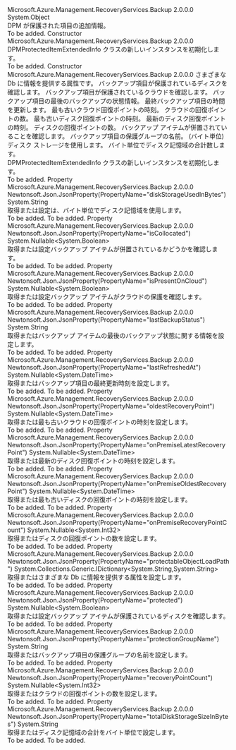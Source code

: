 <Type Name="DPMProtectedItemExtendedInfo" FullName="Microsoft.Azure.Management.RecoveryServices.Backup.Models.DPMProtectedItemExtendedInfo">
  <TypeSignature Language="C#" Value="public class DPMProtectedItemExtendedInfo" />
  <TypeSignature Language="ILAsm" Value=".class public auto ansi beforefieldinit DPMProtectedItemExtendedInfo extends System.Object" />
  <TypeSignature Language="DocId" Value="T:Microsoft.Azure.Management.RecoveryServices.Backup.Models.DPMProtectedItemExtendedInfo" />
  <TypeSignature Language="VB.NET" Value="Public Class DPMProtectedItemExtendedInfo" />
  <TypeSignature Language="F#" Value="type DPMProtectedItemExtendedInfo = class" />
  <AssemblyInfo>
    <AssemblyName>Microsoft.Azure.Management.RecoveryServices.Backup</AssemblyName>
    <AssemblyVersion>2.0.0.0</AssemblyVersion>
  </AssemblyInfo>
  <Base>
    <BaseTypeName>System.Object</BaseTypeName>
  </Base>
  <Interfaces />
  <Docs>
    <summary>
            DPM が保護された項目の追加情報。
            </summary>
    <remarks>To be added.</remarks>
  </Docs>
  <Members>
    <Member MemberName=".ctor">
      <MemberSignature Language="C#" Value="public DPMProtectedItemExtendedInfo ();" />
      <MemberSignature Language="ILAsm" Value=".method public hidebysig specialname rtspecialname instance void .ctor() cil managed" />
      <MemberSignature Language="DocId" Value="M:Microsoft.Azure.Management.RecoveryServices.Backup.Models.DPMProtectedItemExtendedInfo.#ctor" />
      <MemberSignature Language="VB.NET" Value="Public Sub New ()" />
      <MemberType>Constructor</MemberType>
      <AssemblyInfo>
        <AssemblyName>Microsoft.Azure.Management.RecoveryServices.Backup</AssemblyName>
        <AssemblyVersion>2.0.0.0</AssemblyVersion>
      </AssemblyInfo>
      <Parameters />
      <Docs>
        <summary>
            DPMProtectedItemExtendedInfo クラスの新しいインスタンスを初期化します。
            </summary>
        <remarks>To be added.</remarks>
      </Docs>
    </Member>
    <Member MemberName=".ctor">
      <MemberSignature Language="C#" Value="public DPMProtectedItemExtendedInfo (System.Collections.Generic.IDictionary&lt;string,string&gt; protectableObjectLoadPath = null, Nullable&lt;bool&gt; protectedProperty = null, Nullable&lt;bool&gt; isPresentOnCloud = null, string lastBackupStatus = null, Nullable&lt;DateTime&gt; lastRefreshedAt = null, Nullable&lt;DateTime&gt; oldestRecoveryPoint = null, Nullable&lt;int&gt; recoveryPointCount = null, Nullable&lt;DateTime&gt; onPremiseOldestRecoveryPoint = null, Nullable&lt;DateTime&gt; onPremiseLatestRecoveryPoint = null, Nullable&lt;int&gt; onPremiseRecoveryPointCount = null, Nullable&lt;bool&gt; isCollocated = null, string protectionGroupName = null, string diskStorageUsedInBytes = null, string totalDiskStorageSizeInBytes = null);" />
      <MemberSignature Language="ILAsm" Value=".method public hidebysig specialname rtspecialname instance void .ctor(class System.Collections.Generic.IDictionary`2&lt;string, string&gt; protectableObjectLoadPath, valuetype System.Nullable`1&lt;bool&gt; protectedProperty, valuetype System.Nullable`1&lt;bool&gt; isPresentOnCloud, string lastBackupStatus, valuetype System.Nullable`1&lt;valuetype System.DateTime&gt; lastRefreshedAt, valuetype System.Nullable`1&lt;valuetype System.DateTime&gt; oldestRecoveryPoint, valuetype System.Nullable`1&lt;int32&gt; recoveryPointCount, valuetype System.Nullable`1&lt;valuetype System.DateTime&gt; onPremiseOldestRecoveryPoint, valuetype System.Nullable`1&lt;valuetype System.DateTime&gt; onPremiseLatestRecoveryPoint, valuetype System.Nullable`1&lt;int32&gt; onPremiseRecoveryPointCount, valuetype System.Nullable`1&lt;bool&gt; isCollocated, string protectionGroupName, string diskStorageUsedInBytes, string totalDiskStorageSizeInBytes) cil managed" />
      <MemberSignature Language="DocId" Value="M:Microsoft.Azure.Management.RecoveryServices.Backup.Models.DPMProtectedItemExtendedInfo.#ctor(System.Collections.Generic.IDictionary{System.String,System.String},System.Nullable{System.Boolean},System.Nullable{System.Boolean},System.String,System.Nullable{System.DateTime},System.Nullable{System.DateTime},System.Nullable{System.Int32},System.Nullable{System.DateTime},System.Nullable{System.DateTime},System.Nullable{System.Int32},System.Nullable{System.Boolean},System.String,System.String,System.String)" />
      <MemberSignature Language="VB.NET" Value="Public Sub New (Optional protectableObjectLoadPath As IDictionary(Of String, String) = null, Optional protectedProperty As Nullable(Of Boolean) = null, Optional isPresentOnCloud As Nullable(Of Boolean) = null, Optional lastBackupStatus As String = null, Optional lastRefreshedAt As Nullable(Of DateTime) = null, Optional oldestRecoveryPoint As Nullable(Of DateTime) = null, Optional recoveryPointCount As Nullable(Of Integer) = null, Optional onPremiseOldestRecoveryPoint As Nullable(Of DateTime) = null, Optional onPremiseLatestRecoveryPoint As Nullable(Of DateTime) = null, Optional onPremiseRecoveryPointCount As Nullable(Of Integer) = null, Optional isCollocated As Nullable(Of Boolean) = null, Optional protectionGroupName As String = null, Optional diskStorageUsedInBytes As String = null, Optional totalDiskStorageSizeInBytes As String = null)" />
      <MemberSignature Language="F#" Value="new Microsoft.Azure.Management.RecoveryServices.Backup.Models.DPMProtectedItemExtendedInfo : System.Collections.Generic.IDictionary&lt;string, string&gt; * Nullable&lt;bool&gt; * Nullable&lt;bool&gt; * string * Nullable&lt;DateTime&gt; * Nullable&lt;DateTime&gt; * Nullable&lt;int&gt; * Nullable&lt;DateTime&gt; * Nullable&lt;DateTime&gt; * Nullable&lt;int&gt; * Nullable&lt;bool&gt; * string * string * string -&gt; Microsoft.Azure.Management.RecoveryServices.Backup.Models.DPMProtectedItemExtendedInfo" Usage="new Microsoft.Azure.Management.RecoveryServices.Backup.Models.DPMProtectedItemExtendedInfo (protectableObjectLoadPath, protectedProperty, isPresentOnCloud, lastBackupStatus, lastRefreshedAt, oldestRecoveryPoint, recoveryPointCount, onPremiseOldestRecoveryPoint, onPremiseLatestRecoveryPoint, onPremiseRecoveryPointCount, isCollocated, protectionGroupName, diskStorageUsedInBytes, totalDiskStorageSizeInBytes)" />
      <MemberType>Constructor</MemberType>
      <AssemblyInfo>
        <AssemblyName>Microsoft.Azure.Management.RecoveryServices.Backup</AssemblyName>
        <AssemblyVersion>2.0.0.0</AssemblyVersion>
      </AssemblyInfo>
      <Parameters>
        <Parameter Name="protectableObjectLoadPath" Type="System.Collections.Generic.IDictionary&lt;System.String,System.String&gt;" />
        <Parameter Name="protectedProperty" Type="System.Nullable&lt;System.Boolean&gt;" />
        <Parameter Name="isPresentOnCloud" Type="System.Nullable&lt;System.Boolean&gt;" />
        <Parameter Name="lastBackupStatus" Type="System.String" />
        <Parameter Name="lastRefreshedAt" Type="System.Nullable&lt;System.DateTime&gt;" />
        <Parameter Name="oldestRecoveryPoint" Type="System.Nullable&lt;System.DateTime&gt;" />
        <Parameter Name="recoveryPointCount" Type="System.Nullable&lt;System.Int32&gt;" />
        <Parameter Name="onPremiseOldestRecoveryPoint" Type="System.Nullable&lt;System.DateTime&gt;" />
        <Parameter Name="onPremiseLatestRecoveryPoint" Type="System.Nullable&lt;System.DateTime&gt;" />
        <Parameter Name="onPremiseRecoveryPointCount" Type="System.Nullable&lt;System.Int32&gt;" />
        <Parameter Name="isCollocated" Type="System.Nullable&lt;System.Boolean&gt;" />
        <Parameter Name="protectionGroupName" Type="System.String" />
        <Parameter Name="diskStorageUsedInBytes" Type="System.String" />
        <Parameter Name="totalDiskStorageSizeInBytes" Type="System.String" />
      </Parameters>
      <Docs>
        <param name="protectableObjectLoadPath">さまざまな Db に情報を提供する属性です。</param>
        <param name="protectedProperty">バックアップ項目が保護されているディスクを確認します。</param>
        <param name="isPresentOnCloud">バックアップ項目が保護されているクラウドを確認します。</param>
        <param name="lastBackupStatus">バックアップ項目の最後のバックアップの状態情報。</param>
        <param name="lastRefreshedAt">最終バックアップ項目の時間を更新します。</param>
        <param name="oldestRecoveryPoint">最も古いクラウド回復ポイントの時刻。</param>
        <param name="recoveryPointCount">クラウドの回復ポイントの数。</param>
        <param name="onPremiseOldestRecoveryPoint">最も古いディスク回復ポイントの時刻。</param>
        <param name="onPremiseLatestRecoveryPoint">最新のディスク回復ポイントの時刻。</param>
        <param name="onPremiseRecoveryPointCount">ディスクの回復ポイントの数。</param>
        <param name="isCollocated">バックアップ アイテムが併置されていることを確認します。</param>
        <param name="protectionGroupName">バックアップ項目の保護グループの名前。</param>
        <param name="diskStorageUsedInBytes">(バイト単位) ディスク ストレージを使用します。</param>
        <param name="totalDiskStorageSizeInBytes">バイト単位でディスク記憶域の合計数します。</param>
        <summary>
            DPMProtectedItemExtendedInfo クラスの新しいインスタンスを初期化します。
            </summary>
        <remarks>To be added.</remarks>
      </Docs>
    </Member>
    <Member MemberName="DiskStorageUsedInBytes">
      <MemberSignature Language="C#" Value="public string DiskStorageUsedInBytes { get; set; }" />
      <MemberSignature Language="ILAsm" Value=".property instance string DiskStorageUsedInBytes" />
      <MemberSignature Language="DocId" Value="P:Microsoft.Azure.Management.RecoveryServices.Backup.Models.DPMProtectedItemExtendedInfo.DiskStorageUsedInBytes" />
      <MemberSignature Language="VB.NET" Value="Public Property DiskStorageUsedInBytes As String" />
      <MemberSignature Language="F#" Value="member this.DiskStorageUsedInBytes : string with get, set" Usage="Microsoft.Azure.Management.RecoveryServices.Backup.Models.DPMProtectedItemExtendedInfo.DiskStorageUsedInBytes" />
      <MemberType>Property</MemberType>
      <AssemblyInfo>
        <AssemblyName>Microsoft.Azure.Management.RecoveryServices.Backup</AssemblyName>
        <AssemblyVersion>2.0.0.0</AssemblyVersion>
      </AssemblyInfo>
      <Attributes>
        <Attribute>
          <AttributeName>Newtonsoft.Json.JsonProperty(PropertyName="diskStorageUsedInBytes")</AttributeName>
        </Attribute>
      </Attributes>
      <ReturnValue>
        <ReturnType>System.String</ReturnType>
      </ReturnValue>
      <Docs>
        <summary>
            取得または設定は、バイト単位でディスク記憶域を使用します。
            </summary>
        <value>To be added.</value>
        <remarks>To be added.</remarks>
      </Docs>
    </Member>
    <Member MemberName="IsCollocated">
      <MemberSignature Language="C#" Value="public Nullable&lt;bool&gt; IsCollocated { get; set; }" />
      <MemberSignature Language="ILAsm" Value=".property instance valuetype System.Nullable`1&lt;bool&gt; IsCollocated" />
      <MemberSignature Language="DocId" Value="P:Microsoft.Azure.Management.RecoveryServices.Backup.Models.DPMProtectedItemExtendedInfo.IsCollocated" />
      <MemberSignature Language="VB.NET" Value="Public Property IsCollocated As Nullable(Of Boolean)" />
      <MemberSignature Language="F#" Value="member this.IsCollocated : Nullable&lt;bool&gt; with get, set" Usage="Microsoft.Azure.Management.RecoveryServices.Backup.Models.DPMProtectedItemExtendedInfo.IsCollocated" />
      <MemberType>Property</MemberType>
      <AssemblyInfo>
        <AssemblyName>Microsoft.Azure.Management.RecoveryServices.Backup</AssemblyName>
        <AssemblyVersion>2.0.0.0</AssemblyVersion>
      </AssemblyInfo>
      <Attributes>
        <Attribute>
          <AttributeName>Newtonsoft.Json.JsonProperty(PropertyName="isCollocated")</AttributeName>
        </Attribute>
      </Attributes>
      <ReturnValue>
        <ReturnType>System.Nullable&lt;System.Boolean&gt;</ReturnType>
      </ReturnValue>
      <Docs>
        <summary>
            取得または設定バックアップ アイテムが併置されているかどうかを確認します。
            </summary>
        <value>To be added.</value>
        <remarks>To be added.</remarks>
      </Docs>
    </Member>
    <Member MemberName="IsPresentOnCloud">
      <MemberSignature Language="C#" Value="public Nullable&lt;bool&gt; IsPresentOnCloud { get; set; }" />
      <MemberSignature Language="ILAsm" Value=".property instance valuetype System.Nullable`1&lt;bool&gt; IsPresentOnCloud" />
      <MemberSignature Language="DocId" Value="P:Microsoft.Azure.Management.RecoveryServices.Backup.Models.DPMProtectedItemExtendedInfo.IsPresentOnCloud" />
      <MemberSignature Language="VB.NET" Value="Public Property IsPresentOnCloud As Nullable(Of Boolean)" />
      <MemberSignature Language="F#" Value="member this.IsPresentOnCloud : Nullable&lt;bool&gt; with get, set" Usage="Microsoft.Azure.Management.RecoveryServices.Backup.Models.DPMProtectedItemExtendedInfo.IsPresentOnCloud" />
      <MemberType>Property</MemberType>
      <AssemblyInfo>
        <AssemblyName>Microsoft.Azure.Management.RecoveryServices.Backup</AssemblyName>
        <AssemblyVersion>2.0.0.0</AssemblyVersion>
      </AssemblyInfo>
      <Attributes>
        <Attribute>
          <AttributeName>Newtonsoft.Json.JsonProperty(PropertyName="isPresentOnCloud")</AttributeName>
        </Attribute>
      </Attributes>
      <ReturnValue>
        <ReturnType>System.Nullable&lt;System.Boolean&gt;</ReturnType>
      </ReturnValue>
      <Docs>
        <summary>
            取得または設定バックアップ アイテムがクラウドの保護を確認します。
            </summary>
        <value>To be added.</value>
        <remarks>To be added.</remarks>
      </Docs>
    </Member>
    <Member MemberName="LastBackupStatus">
      <MemberSignature Language="C#" Value="public string LastBackupStatus { get; set; }" />
      <MemberSignature Language="ILAsm" Value=".property instance string LastBackupStatus" />
      <MemberSignature Language="DocId" Value="P:Microsoft.Azure.Management.RecoveryServices.Backup.Models.DPMProtectedItemExtendedInfo.LastBackupStatus" />
      <MemberSignature Language="VB.NET" Value="Public Property LastBackupStatus As String" />
      <MemberSignature Language="F#" Value="member this.LastBackupStatus : string with get, set" Usage="Microsoft.Azure.Management.RecoveryServices.Backup.Models.DPMProtectedItemExtendedInfo.LastBackupStatus" />
      <MemberType>Property</MemberType>
      <AssemblyInfo>
        <AssemblyName>Microsoft.Azure.Management.RecoveryServices.Backup</AssemblyName>
        <AssemblyVersion>2.0.0.0</AssemblyVersion>
      </AssemblyInfo>
      <Attributes>
        <Attribute>
          <AttributeName>Newtonsoft.Json.JsonProperty(PropertyName="lastBackupStatus")</AttributeName>
        </Attribute>
      </Attributes>
      <ReturnValue>
        <ReturnType>System.String</ReturnType>
      </ReturnValue>
      <Docs>
        <summary>
            取得またはバックアップ アイテムの最後のバックアップ状態に関する情報を設定します。
            </summary>
        <value>To be added.</value>
        <remarks>To be added.</remarks>
      </Docs>
    </Member>
    <Member MemberName="LastRefreshedAt">
      <MemberSignature Language="C#" Value="public Nullable&lt;DateTime&gt; LastRefreshedAt { get; set; }" />
      <MemberSignature Language="ILAsm" Value=".property instance valuetype System.Nullable`1&lt;valuetype System.DateTime&gt; LastRefreshedAt" />
      <MemberSignature Language="DocId" Value="P:Microsoft.Azure.Management.RecoveryServices.Backup.Models.DPMProtectedItemExtendedInfo.LastRefreshedAt" />
      <MemberSignature Language="VB.NET" Value="Public Property LastRefreshedAt As Nullable(Of DateTime)" />
      <MemberSignature Language="F#" Value="member this.LastRefreshedAt : Nullable&lt;DateTime&gt; with get, set" Usage="Microsoft.Azure.Management.RecoveryServices.Backup.Models.DPMProtectedItemExtendedInfo.LastRefreshedAt" />
      <MemberType>Property</MemberType>
      <AssemblyInfo>
        <AssemblyName>Microsoft.Azure.Management.RecoveryServices.Backup</AssemblyName>
        <AssemblyVersion>2.0.0.0</AssemblyVersion>
      </AssemblyInfo>
      <Attributes>
        <Attribute>
          <AttributeName>Newtonsoft.Json.JsonProperty(PropertyName="lastRefreshedAt")</AttributeName>
        </Attribute>
      </Attributes>
      <ReturnValue>
        <ReturnType>System.Nullable&lt;System.DateTime&gt;</ReturnType>
      </ReturnValue>
      <Docs>
        <summary>
            取得またはバックアップ項目の最終更新時刻を設定します。
            </summary>
        <value>To be added.</value>
        <remarks>To be added.</remarks>
      </Docs>
    </Member>
    <Member MemberName="OldestRecoveryPoint">
      <MemberSignature Language="C#" Value="public Nullable&lt;DateTime&gt; OldestRecoveryPoint { get; set; }" />
      <MemberSignature Language="ILAsm" Value=".property instance valuetype System.Nullable`1&lt;valuetype System.DateTime&gt; OldestRecoveryPoint" />
      <MemberSignature Language="DocId" Value="P:Microsoft.Azure.Management.RecoveryServices.Backup.Models.DPMProtectedItemExtendedInfo.OldestRecoveryPoint" />
      <MemberSignature Language="VB.NET" Value="Public Property OldestRecoveryPoint As Nullable(Of DateTime)" />
      <MemberSignature Language="F#" Value="member this.OldestRecoveryPoint : Nullable&lt;DateTime&gt; with get, set" Usage="Microsoft.Azure.Management.RecoveryServices.Backup.Models.DPMProtectedItemExtendedInfo.OldestRecoveryPoint" />
      <MemberType>Property</MemberType>
      <AssemblyInfo>
        <AssemblyName>Microsoft.Azure.Management.RecoveryServices.Backup</AssemblyName>
        <AssemblyVersion>2.0.0.0</AssemblyVersion>
      </AssemblyInfo>
      <Attributes>
        <Attribute>
          <AttributeName>Newtonsoft.Json.JsonProperty(PropertyName="oldestRecoveryPoint")</AttributeName>
        </Attribute>
      </Attributes>
      <ReturnValue>
        <ReturnType>System.Nullable&lt;System.DateTime&gt;</ReturnType>
      </ReturnValue>
      <Docs>
        <summary>
            取得または最も古いクラウドの回復ポイントの時刻を設定します。
            </summary>
        <value>To be added.</value>
        <remarks>To be added.</remarks>
      </Docs>
    </Member>
    <Member MemberName="OnPremiseLatestRecoveryPoint">
      <MemberSignature Language="C#" Value="public Nullable&lt;DateTime&gt; OnPremiseLatestRecoveryPoint { get; set; }" />
      <MemberSignature Language="ILAsm" Value=".property instance valuetype System.Nullable`1&lt;valuetype System.DateTime&gt; OnPremiseLatestRecoveryPoint" />
      <MemberSignature Language="DocId" Value="P:Microsoft.Azure.Management.RecoveryServices.Backup.Models.DPMProtectedItemExtendedInfo.OnPremiseLatestRecoveryPoint" />
      <MemberSignature Language="VB.NET" Value="Public Property OnPremiseLatestRecoveryPoint As Nullable(Of DateTime)" />
      <MemberSignature Language="F#" Value="member this.OnPremiseLatestRecoveryPoint : Nullable&lt;DateTime&gt; with get, set" Usage="Microsoft.Azure.Management.RecoveryServices.Backup.Models.DPMProtectedItemExtendedInfo.OnPremiseLatestRecoveryPoint" />
      <MemberType>Property</MemberType>
      <AssemblyInfo>
        <AssemblyName>Microsoft.Azure.Management.RecoveryServices.Backup</AssemblyName>
        <AssemblyVersion>2.0.0.0</AssemblyVersion>
      </AssemblyInfo>
      <Attributes>
        <Attribute>
          <AttributeName>Newtonsoft.Json.JsonProperty(PropertyName="onPremiseLatestRecoveryPoint")</AttributeName>
        </Attribute>
      </Attributes>
      <ReturnValue>
        <ReturnType>System.Nullable&lt;System.DateTime&gt;</ReturnType>
      </ReturnValue>
      <Docs>
        <summary>
            取得または最新のディスク回復ポイントの時刻を設定します。
            </summary>
        <value>To be added.</value>
        <remarks>To be added.</remarks>
      </Docs>
    </Member>
    <Member MemberName="OnPremiseOldestRecoveryPoint">
      <MemberSignature Language="C#" Value="public Nullable&lt;DateTime&gt; OnPremiseOldestRecoveryPoint { get; set; }" />
      <MemberSignature Language="ILAsm" Value=".property instance valuetype System.Nullable`1&lt;valuetype System.DateTime&gt; OnPremiseOldestRecoveryPoint" />
      <MemberSignature Language="DocId" Value="P:Microsoft.Azure.Management.RecoveryServices.Backup.Models.DPMProtectedItemExtendedInfo.OnPremiseOldestRecoveryPoint" />
      <MemberSignature Language="VB.NET" Value="Public Property OnPremiseOldestRecoveryPoint As Nullable(Of DateTime)" />
      <MemberSignature Language="F#" Value="member this.OnPremiseOldestRecoveryPoint : Nullable&lt;DateTime&gt; with get, set" Usage="Microsoft.Azure.Management.RecoveryServices.Backup.Models.DPMProtectedItemExtendedInfo.OnPremiseOldestRecoveryPoint" />
      <MemberType>Property</MemberType>
      <AssemblyInfo>
        <AssemblyName>Microsoft.Azure.Management.RecoveryServices.Backup</AssemblyName>
        <AssemblyVersion>2.0.0.0</AssemblyVersion>
      </AssemblyInfo>
      <Attributes>
        <Attribute>
          <AttributeName>Newtonsoft.Json.JsonProperty(PropertyName="onPremiseOldestRecoveryPoint")</AttributeName>
        </Attribute>
      </Attributes>
      <ReturnValue>
        <ReturnType>System.Nullable&lt;System.DateTime&gt;</ReturnType>
      </ReturnValue>
      <Docs>
        <summary>
            取得または最も古いディスクの回復ポイントの時刻を設定します。
            </summary>
        <value>To be added.</value>
        <remarks>To be added.</remarks>
      </Docs>
    </Member>
    <Member MemberName="OnPremiseRecoveryPointCount">
      <MemberSignature Language="C#" Value="public Nullable&lt;int&gt; OnPremiseRecoveryPointCount { get; set; }" />
      <MemberSignature Language="ILAsm" Value=".property instance valuetype System.Nullable`1&lt;int32&gt; OnPremiseRecoveryPointCount" />
      <MemberSignature Language="DocId" Value="P:Microsoft.Azure.Management.RecoveryServices.Backup.Models.DPMProtectedItemExtendedInfo.OnPremiseRecoveryPointCount" />
      <MemberSignature Language="VB.NET" Value="Public Property OnPremiseRecoveryPointCount As Nullable(Of Integer)" />
      <MemberSignature Language="F#" Value="member this.OnPremiseRecoveryPointCount : Nullable&lt;int&gt; with get, set" Usage="Microsoft.Azure.Management.RecoveryServices.Backup.Models.DPMProtectedItemExtendedInfo.OnPremiseRecoveryPointCount" />
      <MemberType>Property</MemberType>
      <AssemblyInfo>
        <AssemblyName>Microsoft.Azure.Management.RecoveryServices.Backup</AssemblyName>
        <AssemblyVersion>2.0.0.0</AssemblyVersion>
      </AssemblyInfo>
      <Attributes>
        <Attribute>
          <AttributeName>Newtonsoft.Json.JsonProperty(PropertyName="onPremiseRecoveryPointCount")</AttributeName>
        </Attribute>
      </Attributes>
      <ReturnValue>
        <ReturnType>System.Nullable&lt;System.Int32&gt;</ReturnType>
      </ReturnValue>
      <Docs>
        <summary>
            取得またはディスクの回復ポイントの数を設定します。
            </summary>
        <value>To be added.</value>
        <remarks>To be added.</remarks>
      </Docs>
    </Member>
    <Member MemberName="ProtectableObjectLoadPath">
      <MemberSignature Language="C#" Value="public System.Collections.Generic.IDictionary&lt;string,string&gt; ProtectableObjectLoadPath { get; set; }" />
      <MemberSignature Language="ILAsm" Value=".property instance class System.Collections.Generic.IDictionary`2&lt;string, string&gt; ProtectableObjectLoadPath" />
      <MemberSignature Language="DocId" Value="P:Microsoft.Azure.Management.RecoveryServices.Backup.Models.DPMProtectedItemExtendedInfo.ProtectableObjectLoadPath" />
      <MemberSignature Language="VB.NET" Value="Public Property ProtectableObjectLoadPath As IDictionary(Of String, String)" />
      <MemberSignature Language="F#" Value="member this.ProtectableObjectLoadPath : System.Collections.Generic.IDictionary&lt;string, string&gt; with get, set" Usage="Microsoft.Azure.Management.RecoveryServices.Backup.Models.DPMProtectedItemExtendedInfo.ProtectableObjectLoadPath" />
      <MemberType>Property</MemberType>
      <AssemblyInfo>
        <AssemblyName>Microsoft.Azure.Management.RecoveryServices.Backup</AssemblyName>
        <AssemblyVersion>2.0.0.0</AssemblyVersion>
      </AssemblyInfo>
      <Attributes>
        <Attribute>
          <AttributeName>Newtonsoft.Json.JsonProperty(PropertyName="protectableObjectLoadPath")</AttributeName>
        </Attribute>
      </Attributes>
      <ReturnValue>
        <ReturnType>System.Collections.Generic.IDictionary&lt;System.String,System.String&gt;</ReturnType>
      </ReturnValue>
      <Docs>
        <summary>
            取得またはさまざまな Db に情報を提供する属性を設定します。
            </summary>
        <value>To be added.</value>
        <remarks>To be added.</remarks>
      </Docs>
    </Member>
    <Member MemberName="ProtectedProperty">
      <MemberSignature Language="C#" Value="public Nullable&lt;bool&gt; ProtectedProperty { get; set; }" />
      <MemberSignature Language="ILAsm" Value=".property instance valuetype System.Nullable`1&lt;bool&gt; ProtectedProperty" />
      <MemberSignature Language="DocId" Value="P:Microsoft.Azure.Management.RecoveryServices.Backup.Models.DPMProtectedItemExtendedInfo.ProtectedProperty" />
      <MemberSignature Language="VB.NET" Value="Public Property ProtectedProperty As Nullable(Of Boolean)" />
      <MemberSignature Language="F#" Value="member this.ProtectedProperty : Nullable&lt;bool&gt; with get, set" Usage="Microsoft.Azure.Management.RecoveryServices.Backup.Models.DPMProtectedItemExtendedInfo.ProtectedProperty" />
      <MemberType>Property</MemberType>
      <AssemblyInfo>
        <AssemblyName>Microsoft.Azure.Management.RecoveryServices.Backup</AssemblyName>
        <AssemblyVersion>2.0.0.0</AssemblyVersion>
      </AssemblyInfo>
      <Attributes>
        <Attribute>
          <AttributeName>Newtonsoft.Json.JsonProperty(PropertyName="protected")</AttributeName>
        </Attribute>
      </Attributes>
      <ReturnValue>
        <ReturnType>System.Nullable&lt;System.Boolean&gt;</ReturnType>
      </ReturnValue>
      <Docs>
        <summary>
            取得または設定バックアップ アイテムが保護されているディスクを確認します。
            </summary>
        <value>To be added.</value>
        <remarks>To be added.</remarks>
      </Docs>
    </Member>
    <Member MemberName="ProtectionGroupName">
      <MemberSignature Language="C#" Value="public string ProtectionGroupName { get; set; }" />
      <MemberSignature Language="ILAsm" Value=".property instance string ProtectionGroupName" />
      <MemberSignature Language="DocId" Value="P:Microsoft.Azure.Management.RecoveryServices.Backup.Models.DPMProtectedItemExtendedInfo.ProtectionGroupName" />
      <MemberSignature Language="VB.NET" Value="Public Property ProtectionGroupName As String" />
      <MemberSignature Language="F#" Value="member this.ProtectionGroupName : string with get, set" Usage="Microsoft.Azure.Management.RecoveryServices.Backup.Models.DPMProtectedItemExtendedInfo.ProtectionGroupName" />
      <MemberType>Property</MemberType>
      <AssemblyInfo>
        <AssemblyName>Microsoft.Azure.Management.RecoveryServices.Backup</AssemblyName>
        <AssemblyVersion>2.0.0.0</AssemblyVersion>
      </AssemblyInfo>
      <Attributes>
        <Attribute>
          <AttributeName>Newtonsoft.Json.JsonProperty(PropertyName="protectionGroupName")</AttributeName>
        </Attribute>
      </Attributes>
      <ReturnValue>
        <ReturnType>System.String</ReturnType>
      </ReturnValue>
      <Docs>
        <summary>
            取得またはバックアップ項目の保護グループの名前を設定します。
            </summary>
        <value>To be added.</value>
        <remarks>To be added.</remarks>
      </Docs>
    </Member>
    <Member MemberName="RecoveryPointCount">
      <MemberSignature Language="C#" Value="public Nullable&lt;int&gt; RecoveryPointCount { get; set; }" />
      <MemberSignature Language="ILAsm" Value=".property instance valuetype System.Nullable`1&lt;int32&gt; RecoveryPointCount" />
      <MemberSignature Language="DocId" Value="P:Microsoft.Azure.Management.RecoveryServices.Backup.Models.DPMProtectedItemExtendedInfo.RecoveryPointCount" />
      <MemberSignature Language="VB.NET" Value="Public Property RecoveryPointCount As Nullable(Of Integer)" />
      <MemberSignature Language="F#" Value="member this.RecoveryPointCount : Nullable&lt;int&gt; with get, set" Usage="Microsoft.Azure.Management.RecoveryServices.Backup.Models.DPMProtectedItemExtendedInfo.RecoveryPointCount" />
      <MemberType>Property</MemberType>
      <AssemblyInfo>
        <AssemblyName>Microsoft.Azure.Management.RecoveryServices.Backup</AssemblyName>
        <AssemblyVersion>2.0.0.0</AssemblyVersion>
      </AssemblyInfo>
      <Attributes>
        <Attribute>
          <AttributeName>Newtonsoft.Json.JsonProperty(PropertyName="recoveryPointCount")</AttributeName>
        </Attribute>
      </Attributes>
      <ReturnValue>
        <ReturnType>System.Nullable&lt;System.Int32&gt;</ReturnType>
      </ReturnValue>
      <Docs>
        <summary>
            取得またはクラウドの回復ポイントの数を設定します。
            </summary>
        <value>To be added.</value>
        <remarks>To be added.</remarks>
      </Docs>
    </Member>
    <Member MemberName="TotalDiskStorageSizeInBytes">
      <MemberSignature Language="C#" Value="public string TotalDiskStorageSizeInBytes { get; set; }" />
      <MemberSignature Language="ILAsm" Value=".property instance string TotalDiskStorageSizeInBytes" />
      <MemberSignature Language="DocId" Value="P:Microsoft.Azure.Management.RecoveryServices.Backup.Models.DPMProtectedItemExtendedInfo.TotalDiskStorageSizeInBytes" />
      <MemberSignature Language="VB.NET" Value="Public Property TotalDiskStorageSizeInBytes As String" />
      <MemberSignature Language="F#" Value="member this.TotalDiskStorageSizeInBytes : string with get, set" Usage="Microsoft.Azure.Management.RecoveryServices.Backup.Models.DPMProtectedItemExtendedInfo.TotalDiskStorageSizeInBytes" />
      <MemberType>Property</MemberType>
      <AssemblyInfo>
        <AssemblyName>Microsoft.Azure.Management.RecoveryServices.Backup</AssemblyName>
        <AssemblyVersion>2.0.0.0</AssemblyVersion>
      </AssemblyInfo>
      <Attributes>
        <Attribute>
          <AttributeName>Newtonsoft.Json.JsonProperty(PropertyName="totalDiskStorageSizeInBytes")</AttributeName>
        </Attribute>
      </Attributes>
      <ReturnValue>
        <ReturnType>System.String</ReturnType>
      </ReturnValue>
      <Docs>
        <summary>
            取得またはディスク記憶域の合計をバイト単位で設定します。
            </summary>
        <value>To be added.</value>
        <remarks>To be added.</remarks>
      </Docs>
    </Member>
  </Members>
</Type>